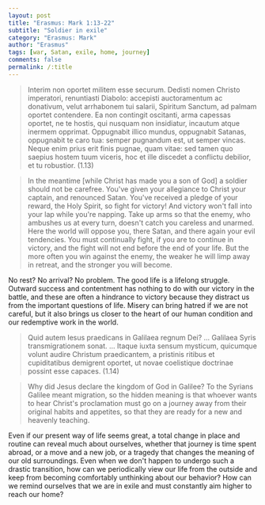 ```yaml
---
layout: post
title: "Erasmus: Mark 1:13-22"
subtitle: "Soldier in exile"
category: "Erasmus: Mark"
author: "Erasmus"
tags: [war, Satan, exile, home, journey]
comments: false
permalink: /:title
---
```


> Interim non oportet militem esse securum. Dedisti nomen Christo imperatori, renuntiasti Diabolo: accepisti auctoramentum ac donativum, velut arrhabonem tui salarii, Spiritum Sanctum, ad palmam oportet contendere. Ea non contingit oscitanti, arma capessas oportet, ne te hostis, qui nusquam non insidiatur, incautum atque inermem opprimat. Oppugnabit illico mundus, oppugnabit Satanas, oppugnabit te caro tua: semper pugnandum est, ut semper vincas. Neque enim prius erit finis pugnae, quam vitae: sed tamen quo saepius hostem tuum viceris, hoc et ille discedet a conflictu debilior, et tu robustior. (1.13)

> In the meantime [while Christ has made you a son of God] a soldier should not be carefree. You've given your allegiance to Christ your captain, and renounced Satan. You've received a pledge of your reward, the Holy Spirit, so fight for victory! And victory won't fall into your lap while you're napping. Take up arms so that the enemy, who ambushes us at every turn, doesn't catch you careless and unarmed. Here the world will oppose you, there Satan, and there again your evil tendencies. You must continually fight, if you are to continue in victory, and the fight will not end before the end of your life. But the more often you win against the enemy, the weaker he will limp away in retreat, and the stronger you will become.

No rest? No arrival? No problem. The good life is a lifelong struggle. Outward success and contentment has nothing to do with our victory in the battle, and these are often a hindrance to victory because they distract us from the important questions of life. Misery can bring hatred if we are not careful, but it also brings us closer to the heart of our human condition and our redemptive work in the world.

> Quid autem Iesus praedicans in Galilaea regnum Dei? ... Galilaea Syris transmigrationem sonat. ... Itaque iuxta sensum mysticum, quicumque volunt audire Christum praedicantem, a pristinis ritibus et cupiditatibus demigrent oportet, ut novae coelistique doctrinae possint esse capaces. (1.14)

> Why did Jesus declare the kingdom of God in Galilee? To the Syrians Galilee meant migration, so the hidden meaning is that whoever wants to hear Christ's proclamation must go on a journey away from their original habits and appetites, so that they are ready for a new and heavenly teaching.

Even if our present way of life seems great, a total change in place and routine can reveal much about ourselves, whether that journey is time spent abroad, or a move and a new job, or a tragedy that changes the meaning of our old surroundings. Even when we don't happen to undergo such a drastic transition, how can we periodically view our life from the outside and keep from becoming comfortably unthinking about our behavior? How can we remind ourselves that we are in exile and must constantly aim higher to reach our home?